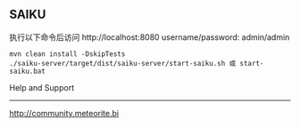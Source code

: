 

SAIKU
---------------
执行以下命令后访问 http://localhost:8080 username/password: admin/admin

    mvn clean install -DskipTests
    ./saiku-server/target/dist/saiku-server/start-saiku.sh 或 start-saiku.bat


Help and Support
________________

http://community.meteorite.bi
